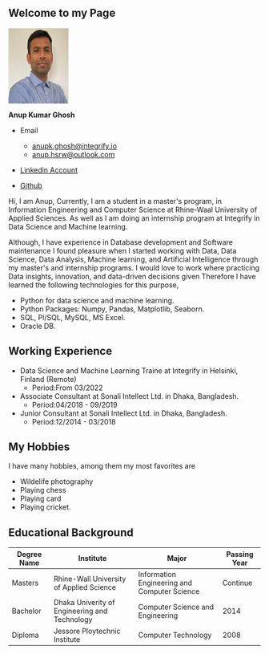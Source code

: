 ## Welcome to my Page
<img src = "profile-img.jpeg" height = 150, width = 120 style="vertical-align:middle">

**Anup Kumar Ghosh**
- Email 
    - anupk.ghosh@integrify.io
    - anup.hsrw@outlook.com
    
- [Linkedin Account](https://www.linkedin.com/in/anup-ghosh-hsrw/)
- [Github](https://github.com/anupghosh-git) 

Hi, I am Anup,
Currently, I am a student in a master's program, in Information Engineering and Computer Science at Rhine-Waal University of Applied Sciences. As well as I am doing an internship program at Integrify in Data Science and Machine learning.

Although, I have experience in Database development and Software maintenance I found pleasure when I started working with  Data, Data Science, Data Analysis, Machine learning, and Artificial Intelligence through my master's and internship programs. I would love to work where practicing Data insights, innovation, and data-driven decisions given
Therefore I have learned the following technologies for this purpose,
- Python for data science and machine learning.
- Python Packages: Numpy, Pandas, Matplotlib, Seaborn.
- SQL, Pl/SQL, MySQL, MS Excel.
- Oracle DB.

## Working Experience
- Data Science and Machine Learning Traine at Integrify in Helsinki, Finland (Remote)<br>
    - Period:From 03/2022
- Associate Consultant at Sonali Intellect Ltd. in Dhaka, Bangladesh.<br>
    - Period:04/2018 - 09/2019<br>
- Junior Consultant at Sonali Intellect Ltd. in Dhaka, Bangladesh.<br>
    - Period:12/2014 - 03/2018<br>


## My Hobbies
I have many hobbies, among them my most favorites are

- Wildelife photography
- Playing chess
- Playing card 
- Playing cricket.

##  Educational Background

|Degree Name|Institute|Major|Passing Year|
|----|-----|----|----|
|Masters|Rhine-Wall University of Applied Science|Information Engineering and Computer Science|Continue|
|Bachelor|Dhaka Univerity of Engineering and Technology|Computer Science and Engineering|2014|
|Diploma|Jessore Ploytechnic Institute|Computer Technology|2008|



